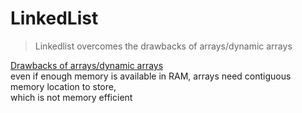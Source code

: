 # LinkedList

> Linkedlist overcomes the drawbacks of arrays/dynamic arrays  

<ins>Drawbacks of arrays/dynamic arrays</ins>  
even if enough memory is available in RAM, arrays need contiguous memory location to store,  
which is not memory efficient
